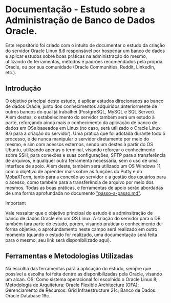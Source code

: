 # Documentação - Estudo sobre a Administração de Banco de Dados Oracle.
Este repositório foi criado com o intuito de documentar o estudo da criação do servidor Oracle Linux 8.6 responsável por hospedar um banco de dados e aplicar estudos sobre boas práticas na administração do mesmo, utilizando de ferramentas, métodos e padrões recomendados pela própria Oracle, ou por sua comunidade (Oracle Communities, Reddit, LinkedIn, etc.).
## Introdução
O objetivo principal deste estudo, é aplicar estudos direcionados ao banco de dados Oracle, junto dos conhecimentos adquiridos anteriormente de outros bancos do qual já trabalhei (PostgreSQL, MySQL e SQL Server). Além destes, o estabelecimento do servidor também será um estudo à parte, reforçando ainda mais o conhecimento da aplicação de banco de dados em OSs baseados em Linux (no caso, será utilizado o Oracle Linux 8.6 para a criação do servidor).
Uma prática que foi adotada durante todo o processo, é de nunca manipular o servidor diretamente por meio do mesmo, e sim com acessos externos, sendo um destes à partir do OS Ubuntu, utilizando apenas o terminal, visando reforçar o conhecimento sobre SSH, para conexões e suas configurações, SFTP para a transferência de arquivos, e qualquer outra ferramenta necessária, sem o uso de uma interface de apoio. Além deste, também será utilizado um OS Windows 11, com o objetivo de aprender mais sobre as funções do Putty e do MobaXTerm, tanto para a conexão ao servidor e a gestão dos usuários para o acesso, como também para a transferência de arquivo por meio dos mesmos.
Todas as boas práticas, e ferramentas de apoio serão abordadas de uma forma aprofundada no documento ["passo-a-passo.md"](https://github.com/oherikee/oracle_linux_9/blob/main/passo-a-passo.md).
> [!Important]
> Vale ressaltar que o objetivo principal do estudo é a adminsitração de banco de dados Oracle em um OS Linux. A criação do servidor para o DB também fará parte do estudo, porém, visando praticar o conhecimento de forma objetiva, o aprofundamento neste campo será realizado em outro momento (quando o estudo for realizado, uma documentação será feita para o mesmo, seu link será disponibilizado aqui).
## Ferramentas e Metodologias Utilizadas
Na escolha das ferramentas para a aplicação do estudo, sempre que possível a escolha foi feita dentre as disponibilizadas pela Oracle, visando um alcan. 
OS: Como sistema operacional foi escolhido o Oracle Linux 8;
Metodologia de Arquitetura: Oracle Flexible Architecture (OFA);
Gerenciamento de Recursos: Grid Infraestructure 21c;
Banco de Dados: Oracle Database 19c.
